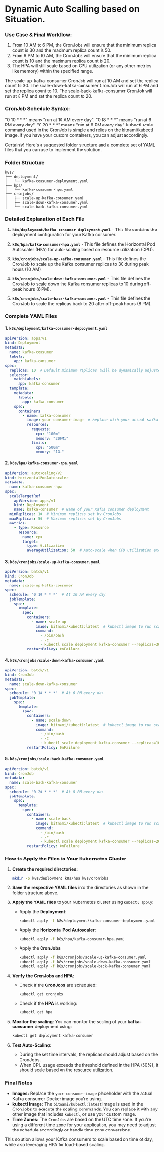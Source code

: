 # Dynamic Auto Scalling based on Situation.

### Use Case & Final Workflow:
1. From 10 AM to 6 PM, the CronJobs will ensure that the minimum replica count is 30 and the maximum replica count is 50.
2. From 6 PM to 10 AM, the CronJobs will ensure that the minimum replica count is 10 and the maximum replica count is 20.
3. The HPA will still scale based on CPU utilization (or any other metrics like memory) within the specified range.

The scale-up-kafka-consumer CronJob will run at 10 AM and set the replica count to 30.
The scale-down-kafka-consumer CronJob will run at 6 PM and set the replica count to 10.
The scale-back-kafka-consumer CronJob will run at 8 PM and set the replica count to 20.

### CronJob Schedule Syntax:
"0 10 * * *" means "run at 10 AM every day".
"0 18 * * *" means "run at 6 PM every day".
"0 20 * * *" means "run at 8 PM every day".
kubectl scale command used in the CronJob is simple and relies on the bitnami/kubectl image. If you have your custom containers, you can adjust accordingly.

Certainly! Here's a suggested folder structure and a complete set of YAML files that you can use to implement the solution.

### Folder Structure

```
k8s/
├── deployment/
│   └── kafka-consumer-deployment.yaml
├── hpa/
│   └── kafka-consumer-hpa.yaml
├── cronjobs/
│   ├── scale-up-kafka-consumer.yaml
│   ├── scale-down-kafka-consumer.yaml
│   └── scale-back-kafka-consumer.yaml
```

### Detailed Explanation of Each File

1. **`k8s/deployment/kafka-consumer-deployment.yaml`** - This file contains the deployment configuration for your Kafka consumer.

2. **`k8s/hpa/kafka-consumer-hpa.yaml`** - This file defines the Horizontal Pod Autoscaler (HPA) for auto-scaling based on resource utilization (CPU).

3. **`k8s/cronjobs/scale-up-kafka-consumer.yaml`** - This file defines the CronJob to scale up the Kafka consumer replicas to 30 during peak hours (10 AM).

4. **`k8s/cronjobs/scale-down-kafka-consumer.yaml`** - This file defines the CronJob to scale down the Kafka consumer replicas to 10 during off-peak hours (6 PM).

5. **`k8s/cronjobs/scale-back-kafka-consumer.yaml`** - This file defines the CronJob to scale the replicas back to 20 after off-peak hours (8 PM).

### Complete YAML Files

#### 1. **`k8s/deployment/kafka-consumer-deployment.yaml`**
```yaml
apiVersion: apps/v1
kind: Deployment
metadata:
  name: kafka-consumer
  labels:
    app: kafka-consumer
spec:
  replicas: 10  # Default minimum replicas (will be dynamically adjusted by CronJobs)
  selector:
    matchLabels:
      app: kafka-consumer
  template:
    metadata:
      labels:
        app: kafka-consumer
    spec:
      containers:
        - name: kafka-consumer
          image: your-consumer-image  # Replace with your actual Kafka consumer image
          resources:
            requests:
              cpu: "100m"
              memory: "200Mi"
            limits:
              cpu: "500m"
              memory: "1Gi"
```

#### 2. **`k8s/hpa/kafka-consumer-hpa.yaml`**
```yaml
apiVersion: autoscaling/v2
kind: HorizontalPodAutoscaler
metadata:
  name: kafka-consumer-hpa
spec:
  scaleTargetRef:
    apiVersion: apps/v1
    kind: Deployment
    name: kafka-consumer  # Name of your Kafka consumer deployment
  minReplicas: 10  # Minimum replicas set by CronJobs
  maxReplicas: 50  # Maximum replicas set by CronJobs
  metrics:
    - type: Resource
      resource:
        name: cpu
        target:
          type: Utilization
          averageUtilization: 50  # Auto-scale when CPU utilization exceeds 50%
```

#### 3. **`k8s/cronjobs/scale-up-kafka-consumer.yaml`**
```yaml
apiVersion: batch/v1
kind: CronJob
metadata:
  name: scale-up-kafka-consumer
spec:
  schedule: "0 10 * * *"  # At 10 AM every day
  jobTemplate:
    spec:
      template:
        spec:
          containers:
            - name: scale-up
              image: bitnami/kubectl:latest  # kubectl image to run scale command
              command:
                - /bin/bash
                - -c
                - kubectl scale deployment kafka-consumer --replicas=30
          restartPolicy: OnFailure
```

#### 4. **`k8s/cronjobs/scale-down-kafka-consumer.yaml`**
```yaml
apiVersion: batch/v1
kind: CronJob
metadata:
  name: scale-down-kafka-consumer
spec:
  schedule: "0 18 * * *"  # At 6 PM every day
  jobTemplate:
    spec:
      template:
        spec:
          containers:
            - name: scale-down
              image: bitnami/kubectl:latest  # kubectl image to run scale command
              command:
                - /bin/bash
                - -c
                - kubectl scale deployment kafka-consumer --replicas=10
          restartPolicy: OnFailure
```

#### 5. **`k8s/cronjobs/scale-back-kafka-consumer.yaml`**
```yaml
apiVersion: batch/v1
kind: CronJob
metadata:
  name: scale-back-kafka-consumer
spec:
  schedule: "0 20 * * *"  # At 8 PM every day
  jobTemplate:
    spec:
      template:
        spec:
          containers:
            - name: scale-back
              image: bitnami/kubectl:latest  # kubectl image to run scale command
              command:
                - /bin/bash
                - -c
                - kubectl scale deployment kafka-consumer --replicas=20
          restartPolicy: OnFailure
```

### How to Apply the Files to Your Kubernetes Cluster

1. **Create the required directories:**
   ```bash
   mkdir -p k8s/deployment k8s/hpa k8s/cronjobs
   ```

2. **Save the respective YAML files** into the directories as shown in the folder structure above.

3. **Apply the YAML files** to your Kubernetes cluster using `kubectl apply`:

   - Apply the **Deployment**:
     ```bash
     kubectl apply -f k8s/deployment/kafka-consumer-deployment.yaml
     ```

   - Apply the **Horizontal Pod Autoscaler**:
     ```bash
     kubectl apply -f k8s/hpa/kafka-consumer-hpa.yaml
     ```

   - Apply the **CronJobs**:
     ```bash
     kubectl apply -f k8s/cronjobs/scale-up-kafka-consumer.yaml
     kubectl apply -f k8s/cronjobs/scale-down-kafka-consumer.yaml
     kubectl apply -f k8s/cronjobs/scale-back-kafka-consumer.yaml
     ```

4. **Verify the CronJobs and HPA**:
   - Check if the **CronJobs** are scheduled:
     ```bash
     kubectl get cronjobs
     ```

   - Check if the **HPA** is working:
     ```bash
     kubectl get hpa
     ```

5. **Monitor the scaling**: You can monitor the scaling of your **kafka-consumer** deployment using:
   ```bash
   kubectl get deployment kafka-consumer
   ```

6. **Test Auto-Scaling**:
   - During the set time intervals, the replicas should adjust based on the CronJobs.
   - When CPU usage exceeds the threshold defined in the HPA (50%), it should scale based on the resource utilization.

### Final Notes

- **Images:** Replace the `your-consumer-image` placeholder with the actual Kafka consumer Docker image you're using.
- **kubectl Image:** The `bitnami/kubectl:latest` image is used in the CronJobs to execute the scaling commands. You can replace it with any other image that includes `kubectl`, or use your custom image.
- **Time Zones:** The `CronJobs` are based on the UTC time zone. If you're using a different time zone for your application, you may need to adjust the schedule accordingly or handle time zone conversions.

This solution allows your Kafka consumers to scale based on time of day, while also leveraging HPA for load-based scaling.
